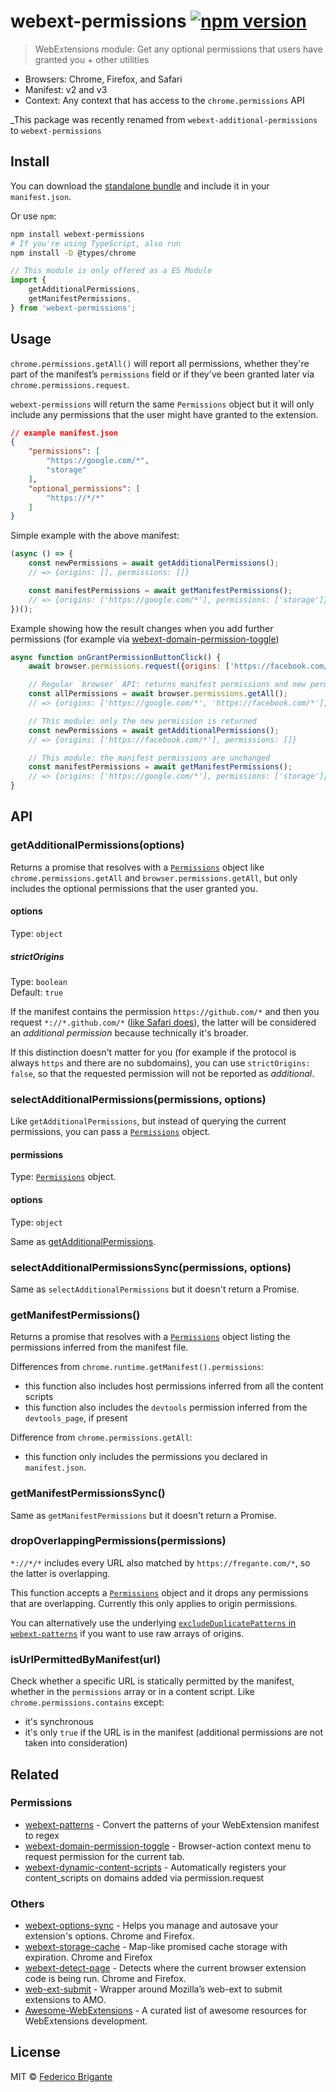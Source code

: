 # webext-permissions [![npm version](https://img.shields.io/npm/v/webext-permissions.svg)](https://www.npmjs.com/package/webext-permissions)

> WebExtensions module: Get any optional permissions that users have granted you + other utilities

- Browsers: Chrome, Firefox, and Safari
- Manifest: v2 and v3
- Context: Any context that has access to the `chrome.permissions` API

_This package was recently renamed from `webext-additional-permissions` to `webext-permissions`

## Install

You can download the [standalone bundle](https://bundle.fregante.com/?pkg=webext-permissions&global=webextPermissions) and include it in your `manifest.json`.

Or use `npm`:

```sh
npm install webext-permissions
# If you're using TypeScript, also run
npm install -D @types/chrome
```

```js
// This module is only offered as a ES Module
import {
	getAdditionalPermissions,
	getManifestPermissions,
} from 'webext-permissions';
```

## Usage

`chrome.permissions.getAll()` will report all permissions, whether they're part of the manifest’s `permissions` field or if they've been granted later via `chrome.permissions.request`.

`webext-permissions` will return the same `Permissions` object but it will only include any permissions that the user might have granted to the extension.

```json
// example manifest.json
{
	"permissions": [
		"https://google.com/*",
		"storage"
	],
	"optional_permissions": [
		"https://*/*"
	]
}
```

Simple example with the above manifest:

```js
(async () => {
	const newPermissions = await getAdditionalPermissions();
	// => {origins: [], permissions: []}

	const manifestPermissions = await getManifestPermissions();
	// => {origins: ['https://google.com/*'], permissions: ['storage']}
})();
```

Example showing how the result changes when you add further permissions (for example via [webext-domain-permission-toggle](https://github.com/fregante/webext-domain-permission-toggle))

```js
async function onGrantPermissionButtonClick() {
	await browser.permissions.request({origins: ['https://facebook.com/*']});

	// Regular `browser` API: returns manifest permissions and new permissions
	const allPermissions = await browser.permissions.getAll();
	// => {origins: ['https://google.com/*', 'https://facebook.com/*'], permissions: ['storage']}

	// This module: only the new permission is returned
	const newPermissions = await getAdditionalPermissions();
	// => {origins: ['https://facebook.com/*'], permissions: []}

	// This module: the manifest permissions are unchanged
	const manifestPermissions = await getManifestPermissions();
	// => {origins: ['https://google.com/*'], permissions: ['storage']}
}
```

## API

### getAdditionalPermissions(options)

Returns a promise that resolves with a [`Permissions`](https://developer.mozilla.org/en-US/docs/Mozilla/Add-ons/WebExtensions/API/permissions/Permissions) object like `chrome.permissions.getAll` and `browser.permissions.getAll`, but only includes the optional permissions that the user granted you.

#### options

Type: `object`

##### strictOrigins

Type: `boolean`\
Default: `true`

If the manifest contains the permission `https://github.com/*` and then you request `*://*.github.com/*` ([like Safari does](https://github.com/fregante/webext-permissions/issues/1)), the latter will be considered an _additional permission_ because technically it's broader.

If this distinction doesn't matter for you (for example if the protocol is always `https` and there are no subdomains), you can use `strictOrigins: false`, so that the requested permission will not be reported as _additional_.

### selectAdditionalPermissions(permissions, options)

Like `getAdditionalPermissions`, but instead of querying the current permissions, you can pass a [`Permissions`](https://developer.mozilla.org/en-US/docs/Mozilla/Add-ons/WebExtensions/API/permissions/Permissions) object.

#### permissions

Type: [`Permissions`](https://developer.mozilla.org/en-US/docs/Mozilla/Add-ons/WebExtensions/API/permissions/Permissions) object.

#### options

Type: `object`

Same as [getAdditionalPermissions](#getadditionalpermissionsoptions).

### selectAdditionalPermissionsSync(permissions, options)

Same as `selectAdditionalPermissions` but it doesn't return a Promise.

### getManifestPermissions()

Returns a promise that resolves with a [`Permissions`](https://developer.mozilla.org/en-US/docs/Mozilla/Add-ons/WebExtensions/API/permissions/Permissions) object listing the permissions inferred from the manifest file.

Differences from `chrome.runtime.getManifest().permissions`:

- this function also includes host permissions inferred from all the content scripts
- this function also includes the `devtools` permission inferred from the `devtools_page`, if present

Difference from `chrome.permissions.getAll`:

- this function only includes the permissions you declared in `manifest.json`.

### getManifestPermissionsSync()

Same as `getManifestPermissions` but it doesn't return a Promise.

### dropOverlappingPermissions(permissions)

`*://*/*` includes every URL also matched by `https://fregante.com/*`, so the latter is overlapping.

This function accepts a [`Permissions`](https://developer.mozilla.org/en-US/docs/Mozilla/Add-ons/WebExtensions/API/permissions/Permissions) object and it drops any permissions that are overlapping. Currently this only applies to origin permissions.

You can alternatively use the underlying [`excludeDuplicatePatterns` in `webext-patterns`](https://github.com/fregante/webext-patterns#excludeduplicatepatternspattern1-pattern2-etc) if you want to use raw arrays of origins.

### isUrlPermittedByManifest(url)

Check whether a specific URL is statically permitted by the manifest, whether in the `permissions` array or in a content script. Like `chrome.permissions.contains` except:

- it's synchronous
- it's only `true` if the URL is in the manifest (additional permissions are not taken into consideration)

## Related

### Permissions

- [webext-patterns](https://github.com/fregante/webext-patterns) - Convert the patterns of your WebExtension manifest to regex
- [webext-domain-permission-toggle](https://github.com/fregante/webext-domain-permission-toggle) - Browser-action context menu to request permission for the current tab.
- [webext-dynamic-content-scripts](https://github.com/fregante/webext-dynamic-content-scripts) - Automatically registers your content_scripts on domains added via permission.request

### Others

- [webext-options-sync](https://github.com/fregante/webext-options-sync) - Helps you manage and autosave your extension's options. Chrome and Firefox.
- [webext-storage-cache](https://github.com/fregante/webext-storage-cache) - Map-like promised cache storage with expiration. Chrome and Firefox
- [webext-detect-page](https://github.com/fregante/webext-detect-page) - Detects where the current browser extension code is being run. Chrome and Firefox.
- [web-ext-submit](https://github.com/fregante/web-ext-submit) - Wrapper around Mozilla’s web-ext to submit extensions to AMO.
- [Awesome-WebExtensions](https://github.com/fregante/Awesome-WebExtensions) - A curated list of awesome resources for WebExtensions development.

## License

MIT © [Federico Brigante](https://fregante.com)
